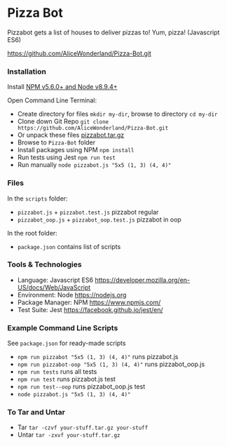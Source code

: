 # Pizza Bot
Pizzabot gets a list of houses to deliver pizzas to! Yum, pizza! (Javascript ES6) 

https://github.com/AliceWonderland/Pizza-Bot.git

### Installation
Install [NPM v5.6.0+ and Node v8.9.4+](https://nodejs.org/en/download/)

Open Command Line Terminal:
* Create directory for files `mkdir my-dir`, browse to directory `cd my-dir`
* Clone down Git Repo `git clone https://github.com/AliceWonderland/Pizza-Bot.git`
* Or unpack these files [pizzabot.tar.gz](https://github.com/AliceWonderland/Pizza-Bot/blob/master/assets/pizzabot.tar.gz)
* Browse to `Pizza-Bot` folder
* Install packages using NPM `npm install`
* Run tests using Jest `npm run test`
* Run manually `node pizzabot.js "5x5 (1, 3) (4, 4)"`

### Files
In the `scripts` folder:
* `pizzabot.js` + `pizzabot.test.js` pizzabot regular
* `pizzabot_oop.js` + `pizzabot_oop.test.js` pizzabot in oop

In the root folder:
* `package.json` contains list of scripts

### Tools & Technologies
* Language: Javascript ES6 https://developer.mozilla.org/en-US/docs/Web/JavaScript
* Environment: Node https://nodejs.org
* Package Manager: NPM https://www.npmjs.com/
* Test Suite: Jest https://facebook.github.io/jest/en/

### Example Command Line Scripts
See `package.json` for ready-made scripts
* `npm run pizzabot "5x5 (1, 3) (4, 4)"` runs pizzabot.js
* `npm run pizzabot-oop "5x5 (1, 3) (4, 4)"` runs pizzabot_oop.js
* `npm run tests` runs all tests
* `npm run test` runs pizzabot.js test
* `npm run test--oop` runs pizzabot_oop.js test
* `node pizzabot.js "5x5 (1, 3) (4, 4)"`

### To Tar and Untar
* Tar `tar -czvf your-stuff.tar.gz your-stuff`
* Untar `tar -zxvf your-stuff.tar.gz`